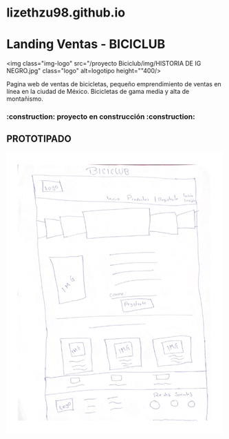 
# lizethzu98.github.io
<h1 aling="center">Landing Ventas - BICICLUB </h1>

<img class="img-logo" src="/proyecto Biciclub/img/HISTORIA DE IG NEGRO.jpg" class="logo" alt=logotipo height=""400/>

Pagina web de ventas de bicicletas, pequeño emprendimiento de ventas en línea en la ciudad de México. Bicicletas de gama media y alta de montañismo.
<h3 aling="center">:construction: proyecto en construcción :construction: </h3>

<h2 aling="center">PROTOTIPADO </h2>
<img class="img-logo" src="/proyecto Biciclub/img/Prototipado Simple-1.png" class="logo" alt=logotipo height=""250/>